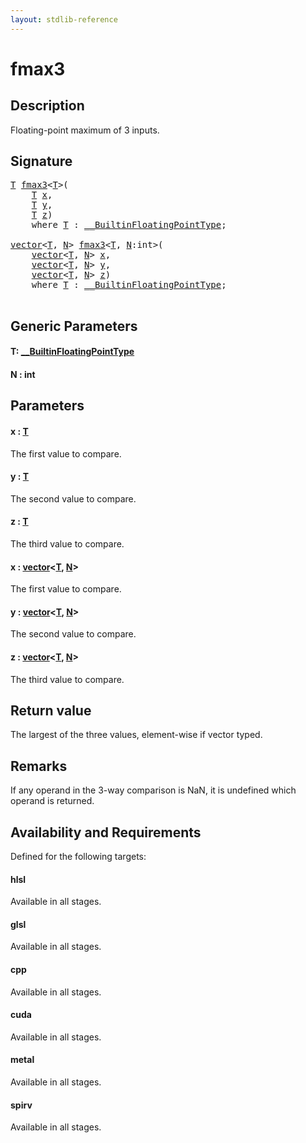 ```yaml
---
layout: stdlib-reference
---
```


# fmax3

## Description

Floating-point maximum of 3 inputs.



## Signature 

<pre>
<a href="fmax3.md#typeparam-T" class="code_type">T</a> <a href="fmax3.md">fmax3</a>&lt;<a href="fmax3.md#typeparam-T" class="code_type">T</a>&gt;(
    <a href="fmax3.md#typeparam-T" class="code_type">T</a> <a href="fmax3.md#decl-x" class="code_param">x</a>,
    <a href="fmax3.md#typeparam-T" class="code_type">T</a> <a href="fmax3.md#decl-y" class="code_param">y</a>,
    <a href="fmax3.md#typeparam-T" class="code_type">T</a> <a href="fmax3.md#decl-z" class="code_param">z</a>)
    <span class='code_keyword'>where</span> <a href="fmax3.md#typeparam-T" class="code_type">T</a> : <a href="../interfaces/0_builtinfloatingpointtype-029hm/index.md" class="code_type">__BuiltinFloatingPointType</a>;

<a href="../types/vector/index.md" class="code_type">vector</a>&lt;<a href="fmax3.md#typeparam-T" class="code_type">T</a>, <a href="fmax3.md#decl-N" class="code_var">N</a>&gt; <a href="fmax3.md">fmax3</a>&lt;<a href="fmax3.md#typeparam-T" class="code_type">T</a>, <a href="fmax3.md#decl-N" class="code_var">N</a>:<span class="code_keyword">int</span>&gt;(
    <a href="../types/vector/index.md" class="code_type">vector</a>&lt;<a href="fmax3.md#typeparam-T" class="code_type">T</a>, <a href="fmax3.md#decl-N" class="code_var">N</a>&gt; <a href="fmax3.md#decl-x" class="code_param">x</a>,
    <a href="../types/vector/index.md" class="code_type">vector</a>&lt;<a href="fmax3.md#typeparam-T" class="code_type">T</a>, <a href="fmax3.md#decl-N" class="code_var">N</a>&gt; <a href="fmax3.md#decl-y" class="code_param">y</a>,
    <a href="../types/vector/index.md" class="code_type">vector</a>&lt;<a href="fmax3.md#typeparam-T" class="code_type">T</a>, <a href="fmax3.md#decl-N" class="code_var">N</a>&gt; <a href="fmax3.md#decl-z" class="code_param">z</a>)
    <span class='code_keyword'>where</span> <a href="fmax3.md#typeparam-T" class="code_type">T</a> : <a href="../interfaces/0_builtinfloatingpointtype-029hm/index.md" class="code_type">__BuiltinFloatingPointType</a>;

</pre>

## Generic Parameters

####  <a id="typeparam-T"></a>T: [\_\_BuiltinFloatingPointType](../interfaces/0_builtinfloatingpointtype-029hm/index.md)
####  <a id="decl-N"></a>N  : int

## Parameters

####  <a id="decl-x"></a>x  : [T](fmax3.md#typeparam-T)
The first value to compare.

####  <a id="decl-y"></a>y  : [T](fmax3.md#typeparam-T)
The second value to compare.

####  <a id="decl-z"></a>z  : [T](fmax3.md#typeparam-T)
The third value to compare.

####  <a id="decl-x"></a>x  : [vector](../types/vector/index.md)\<[T](../types/vector/index.md#typeparam-T), [N](../types/vector/index.md#decl-N)\>
The first value to compare.

####  <a id="decl-y"></a>y  : [vector](../types/vector/index.md)\<[T](../types/vector/index.md#typeparam-T), [N](../types/vector/index.md#decl-N)\>
The second value to compare.

####  <a id="decl-z"></a>z  : [vector](../types/vector/index.md)\<[T](../types/vector/index.md#typeparam-T), [N](../types/vector/index.md#decl-N)\>
The third value to compare.


## Return value
The largest of the three values, element-wise if vector typed.

## Remarks
If any operand in the 3-way comparison is NaN, it is undefined which operand is returned.


## Availability and Requirements

Defined for the following targets:

#### hlsl
Available in all stages.

#### glsl
Available in all stages.

#### cpp
Available in all stages.

#### cuda
Available in all stages.

#### metal
Available in all stages.

#### spirv
Available in all stages.




<script>
// Fix .md links to .html when on ReadTheDocs
if (window.location.hostname.includes('readthedocs') || 
    window.location.hostname.includes('rtfd.io')) {
  document.addEventListener('DOMContentLoaded', function() {
    const links = document.querySelectorAll('a');
    links.forEach(link => {
      const href = link.getAttribute('href');
      if (href && href.includes('.md')) {
        // This regex will handle .md links with or without fragment identifiers or query parameters
        link.href = link.href.replace(/(.+)\.md(#[^?]*)?(\?.*)?$/, '$1.html$2$3');
      }
    });
  });
}
</script>
